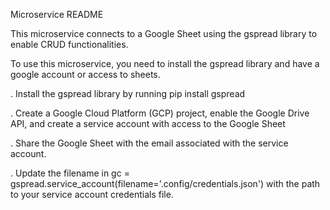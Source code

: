 Microservice README

This microservice connects to a Google Sheet using the gspread library to enable CRUD functionalities. 

To use this microservice, you need to install the gspread library and have a google account or access to sheets.

. Install the gspread library by running pip install gspread

. Create a Google Cloud Platform (GCP) project, enable the Google Drive API, and create a service
account with access to the Google Sheet

. Share the Google Sheet with the email associated with the service account.

. Update the filename in gc = gspread.service_account(filename='.config/credentials.json')
with the path to your service account credentials file.


